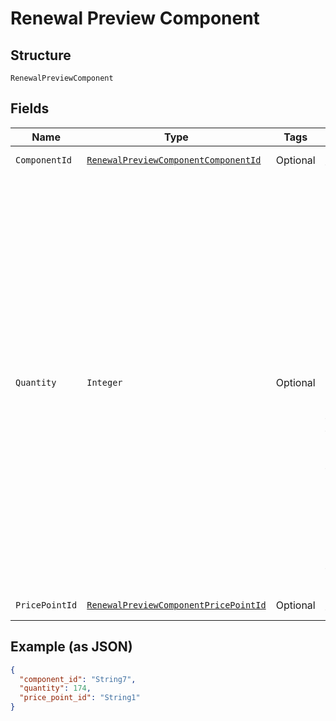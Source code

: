 
# Renewal Preview Component

## Structure

`RenewalPreviewComponent`

## Fields

| Name | Type | Tags | Description | Getter | Setter |
|  --- | --- | --- | --- | --- | --- |
| `ComponentId` | [`RenewalPreviewComponentComponentId`](../../doc/models/containers/renewal-preview-component-component-id.md) | Optional | This is a container for one-of cases. | RenewalPreviewComponentComponentId getComponentId() | setComponentId(RenewalPreviewComponentComponentId componentId) |
| `Quantity` | `Integer` | Optional | The quantity for which you wish to preview billing. This is useful if you want to preview a predicted, higher usage value than is currently present on the subscription.<br><br>This quantity represents:<br><br>- Whether or not an on/off component is enabled - use 0 for disabled or 1 for enabled<br>- The desired allocated_quantity for a quantity-based component<br>- The desired unit_balance for a metered component<br>- The desired metric quantity for an events-based component | Integer getQuantity() | setQuantity(Integer quantity) |
| `PricePointId` | [`RenewalPreviewComponentPricePointId`](../../doc/models/containers/renewal-preview-component-price-point-id.md) | Optional | This is a container for one-of cases. | RenewalPreviewComponentPricePointId getPricePointId() | setPricePointId(RenewalPreviewComponentPricePointId pricePointId) |

## Example (as JSON)

```json
{
  "component_id": "String7",
  "quantity": 174,
  "price_point_id": "String1"
}
```

